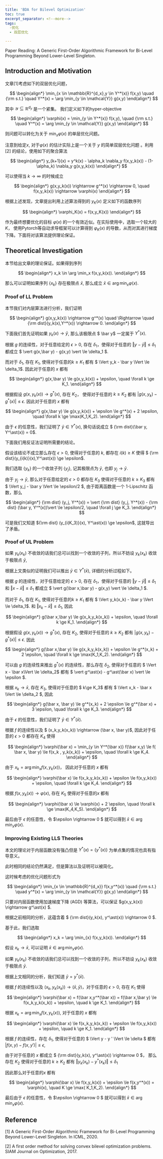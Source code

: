 ```yaml
---
title: 'BDA for Bilevel Optimization'
toc: true
excerpt_separator: <!--more-->
tags: 		
  -优化
  - 双层优化

---
```


Paper Reading: A Generic First-Order Algorithmic Framework for Bi-Level Programming Beyond Lower-Level Singleton.



<!--more-->



## Introduction and Motivation

文章[1]考虑如下的双层优化问题，



$$
\begin{align*}
\min_{x \in \mathbb{R}^{d_x},y \in Y^*(x)} f(x,y) \quad {\rm s.t.} \quad  Y^*(x) = \arg \min_{y \in \mathcal{Y}} g(x,y)
\end{align*}
$$



其中 $\mathcal{Y} \subseteq \mathbb{R}^{d_y}$ 是一个紧集。 我们定义如下的hyper-objective



$$
\begin{align*}
\varphi(x) = \min_{y \in Y^*(x)} f(x,y), \quad {\rm s.t.} \quad Y^*(x) = \arg \min_{y \in \mathcal{Y}} g(x,y)
\end{align*}
$$



则问题可以转化为关于 $\min_x \varphi(x)$ 的单层优化问题。



注意到给定$x$, 对于$\varphi(x)$ 的估计实际上是一个关于 $y$ 的简单双层优化问题 。利用 [2] 的结论，使用如下的聚合算法



$$
\begin{align*}
y_{k+1}(x) = y^k(x) - \alpha_k \nabla_y f(x,y_k(x)) - (1-\alpha_k) \nabla_y g(x,y_k(x)) 
\end{align*}
$$



可以使得当 $k \rightarrow \infty$ 的时候成立


$$
\begin{align*}
g(x,y_k(x)) \rightarrow g^*(x) \rightarrow 0, \quad f(x,y_k(x)) \rightarrow \varphi(x)
\end{align*}
$$





根据上述发现，文章提出利用上述算法得到的 $y_K(x)$ 定义如下的函数序列



$$
\begin{align*}
\varphi_K(x) = f(x,y_K(x))
\end{align*}
$$



作为最终想要优化的目标 $\varphi(x)$ 的一个有效近似。在实际使用中，选取一个较大的 $K$， 使用Pytorch等自动求导框架可以计算得到 $\varphi_K(x)$ 的导数，从而对其进行梯度下降。下面将对该算法提供理论保证。



## Theoretical Investigation



本节给出文章的理论保证。如果得到序列



$$
\begin{align*}
x_k \in \arg \min_x f(x,y_k(x)).
\end{align*}
$$



那么可以证明如果序列 $\{ x_k\}$  存在极限点 $\bar x$, 那么成立 $\bar x \in  \arg \min_x \varphi(x)$. 



### Proof of LL Problem



本节我们对内层算法进行分析，我们证明



$$
\begin{align*}
g(x,y_k(x)) \rightarrow g^*(x) \quad \Rightarrow \quad {\rm dist}(y_k(x),Y^*(x)) \rightarrow 0.
\end{align*}
$$




下面我们首先证明如果 $y_k(x) \rightarrow \bar y$, 那么该极限点 $ \bar y$ 一定属于 $Y^\ast(x)$.

根据 $g$ 的连续性，对于任意给定的 $\epsilon>0$, 存在 $\delta_1$，使得对于任意的 $\Vert y - \bar y \Vert \le \delta_1$ 都成立 $ \vert g(x,\bar y) - g(x,y) \vert \le \delta_1 $.

而对于 $\delta_1$, 存在 $K_1$, 使得对于任意的$k \ge K_1$ 都有 $ \Vert y_k - \bar y \Vert \le \delta_1$. 因此对于任意的 $x$ 都有



$$
\begin{align*}
g(x,\bar y) \le g(x,y_k(x)) + \epsilon, \quad \forall k \ge K_1.
\end{align*}
$$



根据假设 $g(x,y_k(x)) \rightarrow g^\ast(x)$, 存在 $K_2$， 使得对于任意的 $k \ge K_2$ 都有 $\vert g(x,y_k) - g^\ast(x) \vert \le \epsilon$. 因此对于任意的 $x$ 都有



$$
\begin{align*}
g(x,\bar y) \le g(x,y_k(x)) + \epsilon \le g^*(x) + 2 \epsilon, \quad \forall k \ge \max(K_1,K_2).
\end{align*}
$$



由于 $\epsilon$ 的任意性，我们证明了 $\bar y \in Y^\ast(x)$, 换句话说成立 $ {\rm dist}(\bar y, Y^\ast(x)) = 0$.



下面我们用反证法证明所需要的结论。

假设该结论不成立那么存在 $\epsilon>0$, 使得对于任意的 $k$, 都存在 $i(k) \ge K$ 使得  $ {\rm dist}(y_{i(k)}(x),Y^\ast(x)) \ge \epsilon$.

我们选取 $\{y_k \}$ 的一个收敛子列 $\{y_{j}\}$, 记其极限点为 $\bar y$, 也即 $y_j \rightarrow \bar y$. 



由于 $y_j \rightarrow \bar y$, 那么对于任意给定的 $\epsilon>0$ 都存在 $K_3$ 使得对于任意的 $k \ge K_3$ 都有 $ \Vert y_j - \bar y \Vert \le \epsilon/2 $,  由于距离函数是一个 1-Lipschitz 函数，那么



$$
\begin{align*}
{\rm dist} (y_j, Y^*(x)) = \vert {\rm dist} (y_j, Y^*(x)) - {\rm dist} (\bar y, Y^*(x))\vert \le \epsilon/2, \quad \forall j \ge K_3.
\end{align*}
$$



可是我们又知道 ${\rm dist} (y_{i(K_3)}(x), Y^\ast(x)) \ge \epsilon$, 这就导出了矛盾。



### Proof of UL Problem



如果 $y_k(x_k)$ 不收敛的话我们总可以找到一个收敛的子列，所以不妨设 $y_k(x_k)$ 收敛于极限点 $\bar y$,

根据上文类似的证明我们可以推出 $\bar y \in Y^\ast(\bar x)$, 详细的分析过程如下。

根据 $g$ 的连续性，对于任意给定的 $\epsilon>0$, 存在 $\delta_1$，使得对于任意的 $\Vert y - \bar y \Vert \le \delta_1$ 和 $\Vert x - \bar x\Vert \le \delta_1$  都成立 $ \vert g(\bar x,\bar y) - g(x,y) \vert \le \delta_1 $.

而对于 $\delta_1$, 存在 $K_1$, 使得对于任意的$k \ge K_1$ 都有 $ \Vert y_k(x_k) - \bar y \Vert \le \delta_1$. 和 $\Vert x_k - \bar x \Vert \le \delta_1$,  因此



$$
\begin{align*}
g(\bar x,\bar y) \le g(x_k,y_k(x_k)) + \epsilon, \quad \forall k \ge K_1.
\end{align*}
$$



根据假设 $g(x,y_k(x)) \rightarrow g^\ast(x)$, 存在 $K_2$, 使得对于任意的 $k \ge K_2$ 都有 $\vert g(x,y_k) - g^\ast(x) \vert \le \epsilon$. 因此



$$
\begin{align*}
g(\bar x,\bar y) \le g(x_k,y_k(x_k)) + \epsilon \le g^*(x_k) + 2 \epsilon, \quad \forall k \ge \max(K_1,K_2).
\end{align*}
$$



可以由 $g$ 的连续性来推出  $g^\ast(x)$ 的连续性，那么存在 $\delta_2$, 使得对于任意的 $ \Vert x - \bar x\Vert \le \delta_2$ 都有 $ \vert g^\ast(x) - g^\ast(\bar x) \vert \le \epsilon $.

根据 $x_k \rightarrow \bar x$, 存在 $K_3$,  使得对于任意的 $ k\ge K_3$ 都有 $ \Vert x_k - \bar x \Vert \le \delta_2 $, 因此



$$
\begin{align*}
g(\bar x, \bar y) \le g^*(x_k) + 2 \epsilon \le g^*(\bar x) + 3 \epsilon, \quad \forall k \ge K_3.
\end{align*}
$$



由于 $\epsilon$ 的任意性，我们证明了 $\bar y \in Y^\ast(\bar x)$. 



根据 $f$ 的连续性以及 $ (x_k,y_k(x_k)) \rightarrow (\bar x, \bar y)$, 因此对于任意的 $\epsilon>0$ 都存在 $K_4$ 使得



$$
\begin{align*}
\varphi(\bar x) = \min_{y \in Y^*(\bar x)} f(\bar x,y) \le f( \bar x, \bar y) \le f(x_k , y_k(x_k)) + \epsilon, \quad \forall k \ge K_4.
\end{align*}
$$



由于 $x_k = \arg \min_{x} f(x,y_k(x))$， 因此对于任意的 $x$ 都有



$$
\begin{align*}
\varphi(\bar x) \le f(x_k,y_k(x_k)) + \epsilon \le f(x,y_k(x)) + \epsilon, \quad \forall k \ge K_4.
\end{align*}
$$



根据 $f(x,y_k(x)) \rightarrow \varphi(x)$, 存在 $K_5$ 使得对于任意的$x$ 都有



$$
\begin{align*}
\varphi(\bar x) \le \varphi(x) + 2 \epsilon, \quad \forall k \ge \max(K_4,K_5).
\end{align*}
$$





最后由于 $\epsilon$ 的任意性，令 $\epsilon \rightarrow 0 $ 就可以得到 $\bar x \in  \arg \min_x \varphi(x)$. 



### Improving Existing LLS Theories



本文的理论对于内层函数没有强凸但是 $Y^*(x) = \{y^\ast(x) \}$ 为单点集的情况也具有指导意义。

此时相同的结论仍然满足，但是算法以及证明可以被简化。

这时候考虑的优化问题形式为



$$
\begin{align*}
\min_{x \in \mathbb{R}^{d_x}} f(x,y^*(x)) \quad {\rm s.t.} \quad  y^*(x) = \arg \min_{y \in \mathcal{Y}} g(x,y)
\end{align*}
$$



只要对内层函数使用加速梯度下降 (AGD) 等算法，可以保证 $g(x,y_k(x)) \rightarrow g^\ast(x) $. 

根据之前相同的分析，这蕴含着 $ {\rm dist}(y_k(x), y^\ast(x)) \rightarrow 0 $.



基于此，我们选取



$$
\begin{align*}
x_k  = \arg \min_{x} f(x,y_k(x)).
\end{align*}
$$



假设 $x_k \rightarrow  \bar x$, 可以证明 $\bar x \in  \arg \min_x \varphi(x)$. 

如果 $y_k(x_k)$ 不收敛的话我们总可以找到一个收敛的子列，所以不妨设 $y_k(x_k)$ 收敛于极限点 $\bar y$. 

根据上文相同的分析，我们知道 $\bar y = y^\ast(\bar x)$.

根据 $f$ 的连续性以及 $(x_k,y_k(x_k)) \rightarrow (\bar x, \bar y)$，对于任意的 $\epsilon>0$, 存在 $K_1$ 使得



$$
\begin{align*}
\varphi(\bar x) = f(\bar x,y^*(\bar x)) = f(\bar x,\bar y) \le f(x_k,y_k(x_k)) + \epsilon, \quad k \ge K_1.
\end{align*}
$$



根据 $x_k = \arg \min_x f(x,y_k(x))$, 对于任意的 $x$ 都有



$$
\begin{align*}
\varphi(\bar x) \le f(x_k,y_k(x_k)) + \epsilon \le f(x,y_k(x)) + \epsilon, \quad k \ge K_1. 
\end{align*}
$$



根据 $f$ 的连续性，存在 $\delta_1$, 使得对于任意的 $ \Vert y - y ' \Vert \le \delta $ 都有 $\vert f(x,y) - f(x,y') \vert \le \epsilon$, 

由于对于任意的 $x$ 都成立 $ {\rm dist}(y_k(x), y^\ast(x)) \rightarrow 0 $， 那么存在 $K_2$ 使得对于任意的 $k \ge K_2$ 都有 $\Vert y_k(x_k) - y^\ast(x_k) \Vert \le \delta_1$

因此那么对于任意的$x$ 都有



$$
\begin{align*}
\varphi(\bar x) \le f(x,y_k(x)) + \epsilon \le f(x,y^*(x)) = \varphi(x), \quad K \ge \max( K_1,K_2).
\end{align*}
$$



最后由于 $\epsilon$ 的任意性，令 $\epsilon \rightarrow 0 $ 就可以得到 $\bar x \in  \arg \min_x \varphi(x)$. 



## Reference



[1] A Generic First-Order Algorithmic Framework for Bi-Level Programming Beyond Lower-Level Singleton. In ICML, 2020.

[2] A first order method for solving convex bilevel optimization problems. SIAM Journal on Optimization, 2017.
